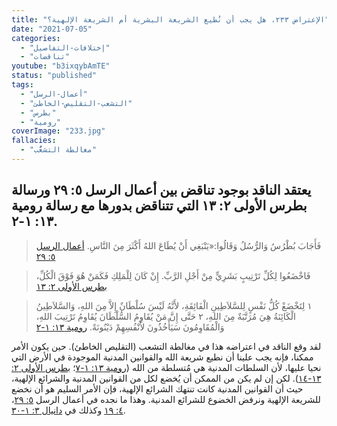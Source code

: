```yaml
---
title: "الإعتراض ٢٣٣، هل يجب أن نُطيع الشريعة البشرية أم الشريعة الإلهية؟"
date: "2021-07-05"
categories:
  - "إختلافات-التفاصيل"
  - "تناقضات"
youtube: "b3ixqybAmTE"
status: "published"
tags:
  - "أعمال-الرسل"
  - "التشعب-التقليص-الخاطئ"
  - "بطرس"
  - "رومية"
coverImage: "233.jpg"
fallacies:
  - "مغالطة التشعُّب"
---
```


## **يعتقد الناقد بوجود تناقض بين أعمال الرسل ٥: ٢٩ ورسالة بطرس الأولى ٢: ١٣ التي تتناقض بدورها مع رسالة رومية ١٣: ١-٢.**

> فَأَجَابَ بُطْرُسُ وَالرُّسُلُ وَقَالُوا:«يَنْبَغِي أَنْ يُطَاعَ اللهُ أَكْثَرَ مِنَ النَّاسِ. [أعمال الرسل ٥: ٢٩](https://my.bible.com/bible/101/ACT.5.29)

> فَاخْضَعُوا لِكُلِّ تَرْتِيبٍ بَشَرِيٍّ مِنْ أَجْلِ الرَّبِّ. إِنْ كَانَ لِلْمَلِكِ فَكَمَنْ هُوَ فَوْقَ الْكُلِّ، [بطرس الأولى ٢: ١٣](https://my.bible.com/bible/101/1PE.2.13)

> ١ لِتَخْضَعْ كُلُّ نَفْسٍ لِلسَّلاَطِينِ الْفَائِقَةِ، لأَنَّهُ لَيْسَ سُلْطَانٌ إِلاَّ مِنَ اللهِ، وَالسَّلاَطِينُ الْكَائِنَةُ هِيَ مُرَتَّبَةٌ مِنَ اللهِ، ٢ حَتَّى إِنَّ مَنْ يُقَاوِمُ السُّلْطَانَ يُقَاوِمُ تَرْتِيبَ اللهِ، وَالْمُقَاوِمُونَ سَيَأْخُذُونَ لأَنْفُسِهِمْ دَيْنُونَةً. [رومية ١٣: ١-٢](https://my.bible.com/bible/101/ROM.13.1-2)

لقد وقع الناقد في اعتراضه هذا في مغالطة التشعب (التقليص الخاطئ). حين يكون الأمر ممكنا، فإنه يجب علينا أن نطيع شريعة الله والقوانين المدنية الموجودة في الأرض التي نحيا عليها، لأن السلطات المدنية هي مُتسلطة من الله ([رومية ١٣: ١-٧](https://my.bible.com/bible/101/ROM.13.1-7)؛ [بطرس الأولى ٢: ١٣-١٤](https://my.bible.com/bible/101/1PE.2.13-14)). لكن إن لم يكن من الممكن أن يُخضع لكل من القوانين المدنية والشرائع الإلهية، حيث أن القوانين المدنية كانت تنتهك الشرائع الإلهية، فإن الأمر السليم هو أن نخضع للشريعة الإلهية ونرفض الخضوع للشرائع المدنية. وهذا ما نجده في أعمال الرسل [٥: ٢٩](https://my.bible.com/bible/101/ACT.5.29)، [٤: ١٩](https://my.bible.com/bible/101/ACT.4.19) وكذلك في [دانيال ٣: ١-٣٠](https://my.bible.com/bible/101/DAN.3.1-30).
